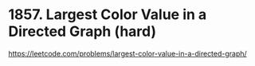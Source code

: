 # 1857. Largest Color Value in a Directed Graph (hard)

https://leetcode.com/problems/largest-color-value-in-a-directed-graph/
